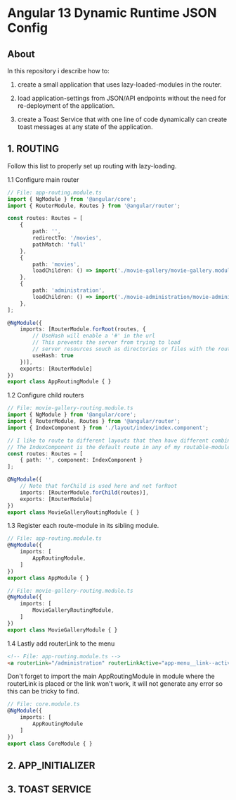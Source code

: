 # Angular 13 Dynamic Runtime JSON Config

## About
In this repository i describe how to: 

1. create a small application that uses lazy-loaded-modules in the router. 

2. load application-settings from JSON/API endpoints without the need for re-deployment of the application. 

3. create a Toast Service that with one line of code dynamically can create toast messages at any state of the application.

## 1. ROUTING
Follow this list to properly set up routing with lazy-loading.

1.1 Configure main router
```typescript
// File: app-routing.module.ts
import { NgModule } from '@angular/core';
import { RouterModule, Routes } from '@angular/router';

const routes: Routes = [
    {
        path: '',
        redirectTo: '/movies',
        pathMatch: 'full'
    },
    {
        path: 'movies',
        loadChildren: () => import('./movie-gallery/movie-gallery.module').then(module => module.MovieGalleryModule)
    },
    {
        path: 'administration',
        loadChildren: () => import('./movie-administration/movie-administration.module').then(module => module.MovieAdministrationModule)
    },
];

@NgModule({
    imports: [RouterModule.forRoot(routes, { 
        // UseHash will enable a '#' in the url
        // This prevents the server from trying to load
        // server resources souch as directories or files with the rout name. ex. http://localhost:4200/#/movies
        useHash: true 
    })],
    exports: [RouterModule]
})
export class AppRoutingModule { }
```

1.2 Configure child routers
```typescript
// File: movie-gallery-routing.module.ts
import { NgModule } from '@angular/core';
import { RouterModule, Routes } from '@angular/router';
import { IndexComponent } from './layout/index/index.component';

// I like to route to different layouts that then have different combinations of individual re-usable components. 
// The IndexComponent is the default route in any of my routable-modules.
const routes: Routes = [
    { path: '', component: IndexComponent }
];

@NgModule({
    // Note that forChild is used here and not forRoot
    imports: [RouterModule.forChild(routes)],
    exports: [RouterModule]
})
export class MovieGalleryRoutingModule { }
```

1.3 Register each route-module in its sibling module.
```typescript
// File: app-routing.module.ts
@NgModule({
    imports: [
        AppRoutingModule,
    ]
})
export class AppModule { }

// File: movie-gallery-routing.module.ts
@NgModule({
    imports: [
        MovieGalleryRoutingModule,
    ]
})
export class MovieGalleryModule { }
```

1.4 Lastly add routerLink to the menu
```html
<!-- File: app-routing.module.ts -->
<a routerLink="/administration" routerLinkActive="app-menu__link--active" class="app-menu__link">Administration</a>
```

Don't forget to import the main AppRoutingModule in module where the routerLink is placed or the link won't work, it will not generate any error so this can be tricky to find.
```typescript
// File: core.module.ts
@NgModule({
    imports: [
        AppRoutingModule
    ]
})
export class CoreModule { }
```

## 2. APP_INITIALIZER

## 3. TOAST SERVICE
